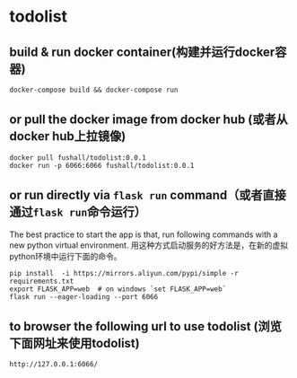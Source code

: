 # todolist

## build & run docker container(构建并运行docker容器)
    docker-compose build && docker-compose run

## or pull the docker image from docker hub (或者从docker hub上拉镜像)
    docker pull fushall/todolist:0.0.1
    docker run -p 6066:6066 fushall/todolist:0.0.1

## or run directly via `flask run` command（或者直接通过`flask run`命令运行）
The best practice to start the app is that, run following commands 
with a new python virtual environment.
用这种方式启动服务的好方法是，在新的虚拟python环境中运行下面的命令。

    pip install  -i https://mirrors.aliyun.com/pypi/simple -r requirements.txt
    export FLASK_APP=web  # on windows `set FLASK_APP=web` 
    flask run --eager-loading --port 6066

## to browser the following url to use todolist (浏览下面网址来使用todolist)
    http://127.0.0.1:6066/